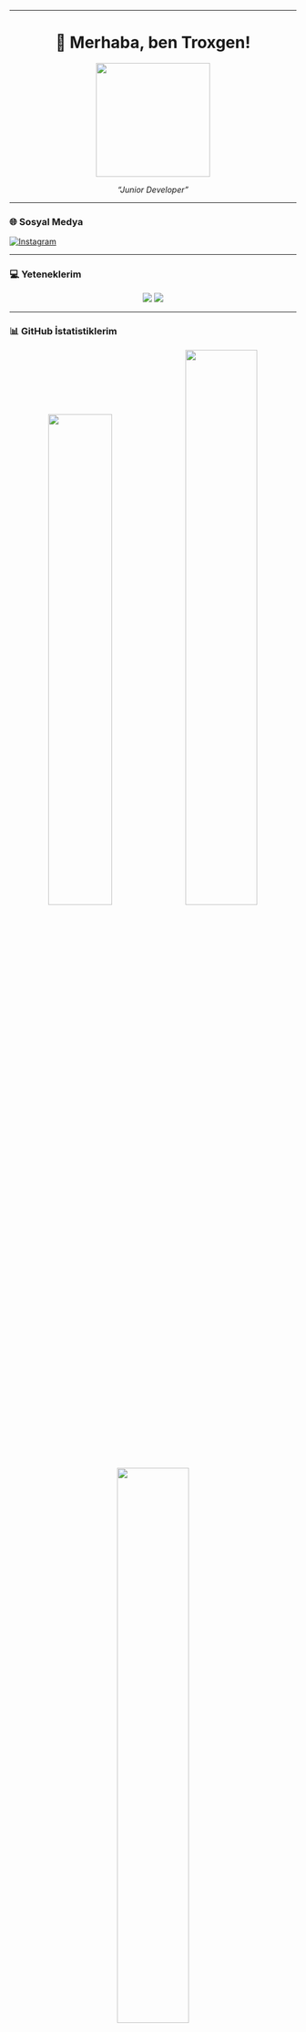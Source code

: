 
---

<h1 align="center">🧠 Merhaba, ben Troxgen!</h1>
<p align="center">
  <img src="https://media.giphy.com/media/L8K62iTDkzGX6/giphy.gif" width="200" />
</p>

<p align="center"><i>“Junior Developer”</i></p>

---

### 🌐 Sosyal Medya
[![Instagram](https://img.shields.io/badge/Instagram-%23E4405F.svg?logo=Instagram&logoColor=white)](https://instagram.com/troxgen)

---

### 💻 Yeteneklerim
<p align="center">
  <img src="https://skillicons.dev/icons?i=c,cpp,cs,html,css,js,java,python,bash,powershell,php" />
  <img src="https://skillicons.dev/icons?i=aftereffects,photoshop,premierepro" />
</p>

---

### 📊 GitHub İstatistiklerim
<p align="center">
  <img src="https://github-readme-stats.vercel.app/api?username=Troxgen&theme=dark&hide_border=false&include_all_commits=true&count_private=true" width="47%" />
  <img src="https://github-readme-streak-stats.herokuapp.com/?user=Troxgen&theme=dark&hide_border=false" width="50%" />
</p>

<p align="center">
  <img src="https://github-readme-stats.vercel.app/api/top-langs/?username=Troxgen&theme=dark&hide_border=false&layout=compact" width="50%" />

</p>
</br>


###  🏆 GitHub Kupalarım
<p align="center">
  <img src="https://github-profile-trophy.vercel.app/?username=Troxgen&theme=radical&no-frame=false&no-bg=false&margin-w=8"/>
</p>


## 🚧 Öne Çıkan Projelerim

| Proje Adı                  | Açıklama                                                                                                                                                             | Teknolojiler                                                                                                                                                                                                      |
| -------------------------- | -------------------------------------------------------------------------------------------------------------------------------------------------------------------- | ----------------------------------------------------------------------------------------------------------------------------------------------------------------------------------------------------------------- |
| **HaluxYapayAsistan**      | C# ile geliştirilen, sesli komutlarla çalışan yapay asistan. Günlük işleri kolaylaştırır.                                                                            | ![C#](https://img.shields.io/badge/C%23-239120?style=flat-square\&logo=csharp\&logoColor=white)                                                                                                                   |
| **Telegram-Pc-Controller** | Python ile geliştirilen, Telegram üzerinden bilgisayarınızı uzaktan kontrol edin: ekran görüntüsü alın, sistem bilgilerini görüntüleyin, ve bilgisayarınızı yönetin. | ![Python](https://img.shields.io/badge/Python-3776AB?style=flat-square\&logo=python\&logoColor=white)                                                                                                             |
| **PcKapatmaSaati**         | Arduino + C# entegrasyonu ile zamanlayıcı üzerinden PC'yi otomatik kapatır. Seri port iletişimi ile çalışır.                                                         | ![C#](https://img.shields.io/badge/C%23-239120?style=flat-square\&logo=csharp\&logoColor=white) ![Arduino](https://img.shields.io/badge/Arduino-00979D?style=flat-square\&logo=arduino\&logoColor=white)          |
| **ApartHub** *(Fork)*      | PHP tabanlı apartman yönetim sistemi. Kendi dokunuşlarımla geliştirildi.                                                                                             | ![PHP](https://img.shields.io/badge/PHP-777BB4?style=flat-square\&logo=php\&logoColor=white)                                                                                                                      |
| **Troxgen AutoBrowse**     | Python ile geliştirilen bir web otomasyon aracı. Belirli ID aralıklarından veri çeker.                                                                               | ![Python](https://img.shields.io/badge/Python-3776AB?style=flat-square\&logo=python\&logoColor=white)                                                                                                             |
| **Auto-Translate**         | Python ve Selenium ile CKEditor alanlarında toplu çeviri yapan bir sistem.                                                                                           | ![Python](https://img.shields.io/badge/Python-3776AB?style=flat-square\&logo=python\&logoColor=white) ![Selenium](https://img.shields.io/badge/Selenium-43B02A?style=flat-square\&logo=selenium\&logoColor=white) |


### 🚀 Hedefim
Kodla sadece sistem kurmak değil, **fikirleri hayata geçirmek**. Tasarımdan veri işleme süreçlerine, görsel efektlerden otomasyona kadar geniş bir yelpazede **çok yönlü bir geliştirici** olarak ilerliyorum.

---

> 🧩 *“Bir yazılımcı sadece yazılım üretmez, aynı zamanda çözüm üretir.”*

---

